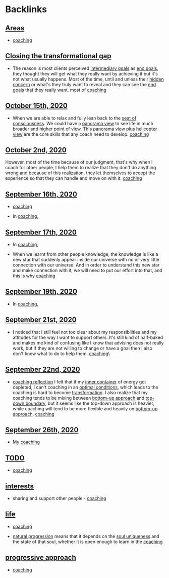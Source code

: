 
# Backlinks
## [Areas](<Areas.md>)
- [coaching](<coaching.md>)

## [Closing the transformational gap](<Closing the transformational gap.md>)
- The reason is most clients perceived [intermediary goals](<intermediary goals.md>) as [end goals](<end goals.md>), they thought they will get what they really want by achieving it but it's not what usually happens. Most of the time, until and unless their [hidden concern](<hidden concern.md>) or what's they truly want to reveal and they can see the [end goals](<end goals.md>) that they really want, most of [coaching](<coaching.md>)

## [October 15th, 2020](<October 15th, 2020.md>)
- When we are able to relax and fully lean back to the [seat of consciousness](<seat of consciousness.md>). We could have a [panorama view](<panorama view.md>) to see life in much broader and higher point of view. This [panorama view](<panorama view.md>) plus [helicopter view](<helicopter view.md>) are the core skills that any coach need to develop. [coaching](<coaching.md>)

## [October 2nd, 2020](<October 2nd, 2020.md>)
However, most of the time because of our judgment, that's why when I coach for other people, I help them to realize that they don't do anything wrong and because of this realization, they let themselves to accept the experience so that they can handle and move on with it. [coaching](<coaching.md>)

## [September 16th, 2020](<September 16th, 2020.md>)
- [coaching](<coaching.md>)

- In [coaching](<coaching.md>),

## [September 17th, 2020](<September 17th, 2020.md>)
- In [coaching](<coaching.md>),

- When we learnt from other people knowledge, the knowledge is like a new star that suddenly appear inside our universe with no or very little connection with our universe. And in order to understand this new star and make connection with it, we will need to put our effort into that, and this is why [coaching](<coaching.md>)

## [September 19th, 2020](<September 19th, 2020.md>)
- In [coaching](<coaching.md>),

## [September 21st, 2020](<September 21st, 2020.md>)
- I noticed that I still feel not too clear about my responsibilities and my attitudes for the way I want to support others. It's still kind of half-baked and makes me kind of confusing like I know that advising does not really work, but if they are not willing to change or have a goal then I also don't know what to do to help them. [coaching](<coaching.md>)\

## [September 22nd, 2020](<September 22nd, 2020.md>)
- [coaching reflection](<coaching reflection.md>) I felt that if my [inner container](<inner container.md>) of energy got depleted, I can't coaching in an [optimal conditions](<optimal conditions.md>), which leads to the coaching is hard to become [transformation](<transformation.md>). I also realize that my coaching tends to be mixing between [bottom-up approach](<bottom-up approach.md>) and [top-down boundary](<top-down boundary.md>), but it seems like the top-down approach is heavier, while coaching will tend to be more flexible and heavily on [bottom-up approach](<bottom-up approach.md>). [coaching](<coaching.md>)

## [September 26th, 2020](<September 26th, 2020.md>)
- My [coaching](<coaching.md>)

## [TODO](<TODO.md>)
- [coaching](<coaching.md>)

## [interests](<interests.md>)
- sharing and support other people - [coaching](<coaching.md>)

## [life](<life.md>)
- [coaching](<coaching.md>)

- [natural progression](<natural progression.md>) means that it depends on the [soul uniqueness](<soul uniqueness.md>) and the state of that soul, whether it is open enough to learn in the [coaching](<coaching.md>)

## [progressive approach](<progressive approach.md>)
- [coaching](<coaching.md>)


